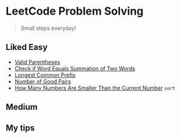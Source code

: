 # LeetCode Problem Solving

> Small steps everyday!

## Liked Easy
- [Valid Parentheses](valid-parentheses.py)
- [Check if Word Equals Summation of Two Words](check-if-word-equals-summation-of-two-words.py)
- [Longest Common Prefix](longest-common-prefix.py)
- [Number of Good Pairs](number-of-good-pairs.py)
- [How Many Numbers Are Smaller Than the Current Number](how-many-numbers-are-smaller-than-the-current-number.py) `sort`

## Medium

## My tips

<!-- 
TODO:
- MUST! https://leetcode.com/problems/minimum-number-of-operations-to-move-all-balls-to-each-box/
- https://leetcode.com/problems/reverse-string/

map() https://www.geeksforgeeks.org/python-map-function/
-->